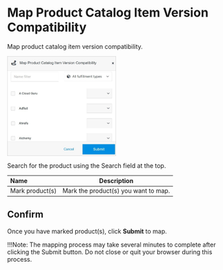 # Map Product Catalog Item Version Compatibility

Map product catalog item version compatibility.

<img src="../../../../../../images/mapproduct.jpg" alt="mapproduct" style="width: 50%; display: block"></a>

Search for the product using the Search field at the top.

**Name** | **Description** 
:--- | ---
Mark product(s) | Mark the product(s) you want to map.

## Confirm

Once you have marked product(s), click **Submit** to map.

!!!Note:
The mapping process may take several minutes to complete after clicking the Submit button. Do not close or quit your browser during this process.